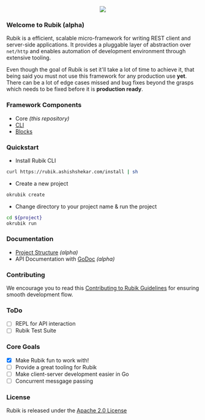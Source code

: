 <p align="center">
    <img src="https://avatars3.githubusercontent.com/u/61872650?s=200&v=4">
</p>


### Welcome to Rubik (alpha)

Rubik is a efficient, scalable micro-framework for writing REST client and server-side applications. It provides a pluggable
layer of abstraction over `net/http` and enables automation of development environment through extensive tooling.

Even though the goal of Rubik is set it'll take a lot of time to achieve it, that being said you must
not use this framework for any production use **yet**. There can be a lot of edge cases missed and 
bug fixes beyond the grasps which needs to be fixed before it is **production ready**.

### Framework Components

- Core _(this repository)_
- [CLI](https://github.com/rubikorg/okrubik)
- [Blocks](https://github.com/rubikorg/blocks)

### Quickstart

- Install Rubik CLI
```bash
curl https://rubik.ashishshekar.com/install | sh
```
- Create a new project
```bash
okrubik create
```
- Change directory to your project name & run the project
```bash
cd ${project}
okrubik run
```

### Documentation

- [Project Structure](https://rubikorg.github.io/essentials/core-concepts/) _(alpha)_
- API Documentation with [GoDoc](https://pkg.go.dev/github.com/rubikorg/rubik?tab=doc) _(alpha)_

### Contributing

We encourage you to read this [Contributing to Rubik Guidelines](https://github.com/rubikorg/rubik/blob/master/CONTRIBUTING.md) for ensuring smooth development flow.

### ToDo

- [ ] REPL for API interaction
- [ ] Rubik Test Suite

### Core Goals

- [x] Make Rubik fun to work with!
- [ ] Provide a great tooling for Rubik
- [ ] Make client-server development easier in Go
- [ ] Concurrent messgage passing

### License

Rubik is released under the [Apache 2.0 License](http://www.apache.org/licenses/LICENSE-2.0)
